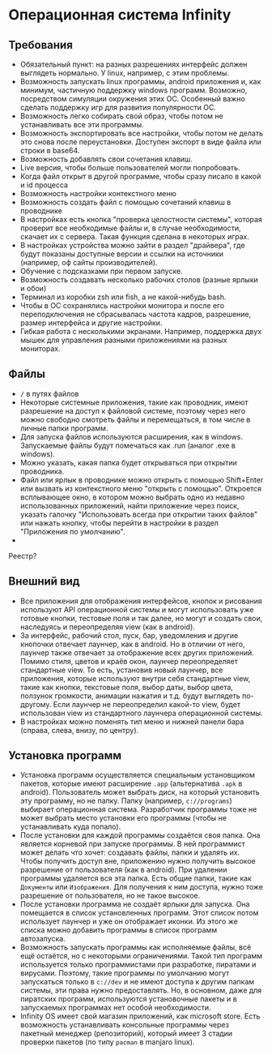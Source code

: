 # Операционная система Infinity
## Требования
- Обязательный пункт: на разных разрешениях интерфейс должен выглядеть нормально. У linux, например, с этим проблемы.
- Возможность запускать linux программы, android приложения и, как минимум, частичную поддержку windows программ. Возможно, посредством симуляции окружения этих ОС. Особенный важно сделать поддержку игр для развития популярности ОС.
- Возможность легко собирать свой образ, чтобы потом не устанавливать все эти программы.
- Возможность экспортировать все настройки, чтобы потом не делать это снова после переустановки. Доступен экспорт в виде файла или строки в base64.
- Возможность добавлять свои сочетания клавиш.
- Live версия, чтобы больше пользователей могли попробовать.
- Когда файл открыт в другой программе, чтобы сразу писало в какой и id процесса
- Возможность настройки контекстного меню
- Возможность создать файл с помощью сочетаний клавиш в проводнике
- В настройках есть кнопка "проверка целостности системы", которая проверит все необходимые файлы и, в случае необходимости, скачает их с сервера. Такая функция сделана в некоторых играх.
- В настройках устройства можно зайти в раздел "драйвера", где будут показаны доступные версии и ссылки на источники (например, оф сайты производителей).
- Обучение с подсказками при первом запуске.
- Возможность создавать несколько рабочих столов (разные ярлыки и обои)
- Терминал из коробки zsh или fish, а не какой-нибудь bash.
- Чтобы в ОС сохранялись настройки монитора и после его переподключения не сбрасывалась частота кадров, разрешение, размер интерфейса и другие настройки.
- Гибкая работа с несколькими экранами. Например, поддержка двух мышек для управления разными приложениями на разных мониторах.

## Файлы
- `/` в путях файлов
- Некоторые системные приложения, такие как проводник, имеют разрешение на доступ к файловой системе, поэтому через него можно свободно смотреть файлы и перемещаться, в том числе в личные папки программ.
- Для запуска файлов используются расширения, как в windows. Запускаемые файлы будут помечаться как .run (аналог .exe в windows).
- Можно указать, какая папка будет открываться при открытии проводника.
- Файл или ярлык в проводнике можно открыть с помощью Shift+Enter или вызвать из контекстного меню "открыть с помощью". Откроется всплывающее окно, в котором можно выбрать одно из недавно использованных приложений, найти приложение через поиск, указать галочку "Использовать всегда при открытии таких файлов" или нажать кнопку, чтобы перейти в настройки в раздел "Приложения по умолчанию".
- 
Реестр?

## Внешний вид
- Все приложения для отображения интерфейсов, кнопок и рисования используют API операционной системы и могут использовать уже готовые кнопки, тестовые поля и так далее, но могут и создать свои, наследуясь и переопределяя view (как в android).
- За интерфейс, рабочий стол, пуск, бар, уведомления и другие кнопочки отвечает лаунчер, как в android. Но в отличии от него, лаунчер также отвечает за отображение всех других приложений. Помимо стиля, цветов и краёв окон, лаунчер переопределяет стандартные view. То есть, установив новый лаунчер, все приложения, которые используют внутри себя стандартные view, такие как кнопки, текстовые поля, выбор даты, выбор цвета, ползунок громкости, анимации нажатия и т.д. будут выглядеть по-другому. Если лаунчер не переопределил какой-то view, будет использован view из стандартного лаунчера операционной системы.
- В настройках можно поменять тип меню и нижней панели бара (справа, слева, внизу, по центру).


## Установка программ
- Установка программ осуществляется специальным установщиком пакетов, которые имеют расширение `.app` (альтернатива `.apk` в android). Пользователь может выбрать диск, на который установить эту программу, но не папку. Папку (например, `c://programs`) выбирает операционная система. Разработчик программы тоже не может выбрать место установки его программы (чтобы не устанавливать куда попало).
- После установки для каждой программы создаётся своя папка. Она является корневой при запуске программы. В ней программист может делать что хочет: создавать файлы, папки и удалять их. Чтобы получить доступ вне, приложению нужно получить высокое разрешение от пользователя (как в android). При удалении программы удаляется вся эта папка. Есть общие папки, такие как `Документы` или `Изображения`. Для получения к ним доступа, нужно тоже разрешение от пользователя, но не такое высокое.
- После установки программа не создаёт ярлыки для запуска. Она помещается в список установленных программ. Этот список потом использует лаунчер и уже он отображает иконки. Из этого же списка можно добавить программы в список программ автозапуска.
- Возможность запускать программы как исполняемые файлы, всё ещё остаётся, но с некоторыми ограничениями. Такой тип программ используется только программистами при разработке, пиратами и вирусами. Поэтому, такие программы по умолчанию могут запускаться только в `c://dev` и не имеют доступа к другим папкам системы, эти права нужно предоставлять. Но, в основном, даже для пиратских программ, используются установочные пакеты и в запускаемых программах нет особой необходимости. 
- Infinity OS имеет свой магазин приложений, как microsoft store. Есть возможность устанавливать консольные программы через пакетный менеджер (репозиторий), который имеет 3 стадии проверки пакетов (по типу `pacman` в manjaro linux).

